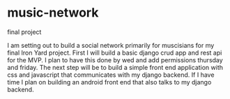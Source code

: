 # music-network
final project

I am setting out to build a social network primarily for muscisians for my final Iron Yard project.
First I will build a basic django crud app and rest api for the MVP.  I plan to have this done by wed
and add permissions thursday and friday.  The next step will be to build a simple front end application 
with css and javascript that communicates with my django backend.  If I have time I plan on building 
an android front end that also talks to my django backend.
